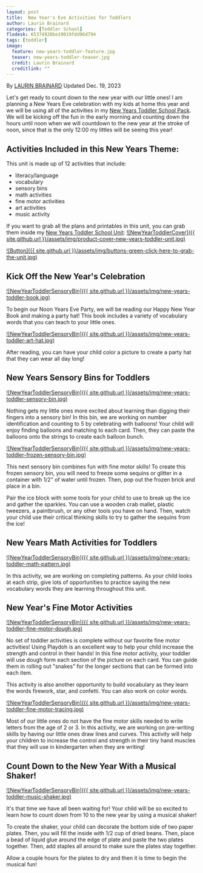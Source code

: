 ```yaml
---
layout: post
title:  New Year's Eve Activities for Toddlers
author: Laurin Brainard
categories: [Toddler School]
flodesk: 65374920be19019fdd96d794
tags: [toddler]
image:
  feature: new-years-toddler-feature.jpg
  teaser: new-years-toddler-teaser.jpg
  credit: Laurin Brainard
  creditlink: ""
---
```

By [LAURIN BRAINARD](https://theprimarybrain.com/menu/about/) Updated Dec. 19, 2023

Let's get ready to count down to the new year with our little ones! I am planning a New Years Eve celebration with my kids at home this year and we will be using all of the activities in my [New Years Toddler School Pack](https://www.teacherspayteachers.com/Product/50-off-48-Hours-New-Years-Toddler-School-Activities-Preschool-Lesson-Plans-10712273?utm_source=PB%20Blog&utm_campaign=New%20Years%20Toddler%20Post). We will be kicking off the fun in the early morning and counting down the hours until noon when we will countdown to the new year at the stroke of noon, since that is the only 12:00 my littles will be seeing this year!

## Activities Included in this New Years Theme:
This unit is made up of 12 activities that include:
- literacy/language 
- vocabulary
- sensory bins 
- math activities
- fine motor activities
- art activities
- music activity

If you want to grab all the plans and printables in this unit, you can grab them inside my [New Years Toddler School Unit](https://www.teacherspayteachers.com/Product/50-off-48-Hours-New-Years-Toddler-School-Activities-Preschool-Lesson-Plans-10712273?utm_source=PB%20Blog&utm_campaign=New%20Years%20Toddler%20Post): 
[![NewYearToddlerCover]({{ site.github.url }}/assets/img/product-cover-new-years-toddler-unit.jpg)](https://www.teacherspayteachers.com/Product/50-off-48-Hours-New-Years-Toddler-School-Activities-Preschool-Lesson-Plans-10712273?utm_source=PB%20Blog&utm_campaign=New%20Years%20Toddler%20Post)

[![Button]({{ site.github.url }}/assets/img/buttons-green-click-here-to-grab-the-unit.jpg)](https://www.teacherspayteachers.com/Product/50-off-48-Hours-New-Years-Toddler-School-Activities-Preschool-Lesson-Plans-10712273?utm_source=PB%20Blog&utm_campaign=New%20Years%20Toddler%20Post)

## Kick Off the New Year's Celebration

[![NewYearToddlerSensoryBin]({{ site.github.url }}/assets/img/new-years-toddler-book.jpg)](https://www.teacherspayteachers.com/Product/50-off-48-Hours-New-Years-Toddler-School-Activities-Preschool-Lesson-Plans-10712273?utm_source=PB%20Blog&utm_campaign=New%20Years%20Toddler%20Post)

To begin our Noon Years Eve Party, we will be reading our Happy New Year Book and making a party hat! This book includes a variety of vocabulary words that you can teach to your little ones.

[![NewYearToddlerSensoryBin]({{ site.github.url }}/assets/img/new-years-toddler-art-hat.jpg)](https://www.teacherspayteachers.com/Product/50-off-48-Hours-New-Years-Toddler-School-Activities-Preschool-Lesson-Plans-10712273?utm_source=PB%20Blog&utm_campaign=New%20Years%20Toddler%20Post)

After reading, you can have your child color a picture to create a party hat that they can wear all day long! 

## New Years Sensory Bins for Toddlers

[![NewYearToddlerSensoryBin]({{ site.github.url }}/assets/img/new-years-toddler-sensory-bin.jpg)](https://www.teacherspayteachers.com/Product/50-off-48-Hours-New-Years-Toddler-School-Activities-Preschool-Lesson-Plans-10712273?utm_source=PB%20Blog&utm_campaign=New%20Years%20Toddler%20Post)

Nothing gets my little ones more excited about learning than digging their fingers into a sensory bin! In this bin, we are working on number identification and counting to 5 by celebrating with balloons! Your child will enjoy finding balloons and matching to each card. Then, they can paste the balloons onto the strings to create each balloon bunch.

[![NewYearToddlerSensoryBin]({{ site.github.url }}/assets/img/new-years-toddler-frozen-sensory-bin.jpg)](https://www.teacherspayteachers.com/Product/50-off-48-Hours-New-Years-Toddler-School-Activities-Preschool-Lesson-Plans-10712273?utm_source=PB%20Blog&utm_campaign=New%20Years%20Toddler%20Post)

This next sensory bin combines fun with fine motor skills! To create this frozen sensory bin, you will need to freeze some sequins or glitter in a container with 1/2" of water until frozen. Then, pop out the frozen brick and place in a bin. 

Pair the ice block with some tools for your child to use to break up the ice and gather the sparkles. You can use a wooden crab mallet, plastic tweezers, a paintbrush, or any other tools you have on hand. Then, watch your child use their critical thinking skills to try to gather the sequins from the ice!

## New Years Math Activities for Toddlers

[![NewYearToddlerSensoryBin]({{ site.github.url }}/assets/img/new-years-toddler-math-pattern.jpg)](https://www.teacherspayteachers.com/Product/50-off-48-Hours-New-Years-Toddler-School-Activities-Preschool-Lesson-Plans-10712273?utm_source=PB%20Blog&utm_campaign=New%20Years%20Toddler%20Post)

In this activity, we are working on completing patterns. As your child looks at each strip, give lots of opportunities to practice saying the new vocabulary words they are learning throughout this unit. 

## New Year's Fine Motor Activities

[![NewYearToddlerSensoryBin]({{ site.github.url }}/assets/img/new-years-toddler-fine-motor-dough.jpg)](https://www.teacherspayteachers.com/Product/50-off-48-Hours-New-Years-Toddler-School-Activities-Preschool-Lesson-Plans-10712273?utm_source=PB%20Blog&utm_campaign=New%20Years%20Toddler%20Post)

No set of toddler activities is complete without our favorite fine motor activities! Using Playdoh is an excellent way to help your child increase the strength and control in their hands! In this fine motor activity, your toddler will use dough form each section of the picture on each card. You can guide them in rolling out "snakes" for the longer sections that can be formed into each item. 

This activity is also another opportunity to build vocabulary as they learn the words firework, star, and confetti. You can also work on color words. 

[![NewYearToddlerSensoryBin]({{ site.github.url }}/assets/img/new-years-toddler-fine-motor-tracing.jpg)](https://www.teacherspayteachers.com/Product/50-off-48-Hours-New-Years-Toddler-School-Activities-Preschool-Lesson-Plans-10712273?utm_source=PB%20Blog&utm_campaign=New%20Years%20Toddler%20Post)

Most of our little ones do not have the fine motor skills needed to write letters from the age of 2 or 3. In this activity, we are working on pre-writing skills by having our little ones draw lines and curves. This activity will help your children to increase the control and strength in their tiny hand muscles that they will use in kindergarten when they are writing!

## Count Down to the New Year With a Musical Shaker!

[![NewYearToddlerSensoryBin]({{ site.github.url }}/assets/img/new-years-toddler-music-shaker.jpg)](https://www.teacherspayteachers.com/Product/50-off-48-Hours-New-Years-Toddler-School-Activities-Preschool-Lesson-Plans-10712273?utm_source=PB%20Blog&utm_campaign=New%20Years%20Toddler%20Post)

It's that time we have all been waiting for! Your child will be so excited to learn how to count down from 10 to the new year by using a musical shaker! 

To create the shaker, your child can decorate the bottom side of two paper plates. Then, you will fill the inside with 1/2 cup of dried beans. Then, place a bead of liquid glue around the edge of plate and paste the two plates together. Then, add staples all around to make sure the plates stay together. 

Allow a couple hours for the plates to dry and then it is time to begin the musical fun!
